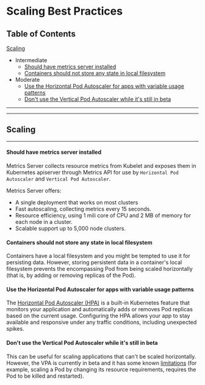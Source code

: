 # Scaling Best Practices

## Table of Contents

[Scaling](#scaling)
- Intermediate
    + [Should have metrics server installed](#should-have-metrics-server-installed)
    + [Containers should not store any state in local filesystem](#containers-should-not-store-any-state-in-local-filesystem)
- Moderate
    + [Use the Horizontal Pod Autoscaler for apps with variable usage patterns](#use-the-horizontal-pod-autoscaler-for-apps-with-variable-usage-patterns)
    + [Don't use the Vertical Pod Autoscaler while it's still in beta](#dont-use-the-vertical-pod-autoscaler-while-its-still-in-beta)
---
---

## Scaling
---

#### Should have metrics server installed

Metrics Server collects resource metrics from Kubelet and exposes them in Kubernetes apiserver through Metrics API for use by `Horizontal Pod Autoscaler` and `Vertical Pod Autoscaler`.

Metrics Server offers:
- A single deployment that works on most clusters
- Fast autoscaling, collecting metrics every 15 seconds.
- Resource efficiency, using 1 mili core of CPU and 2 MB of memory for each node in a cluster.
- Scalable support up to 5,000 node clusters.

#### Containers should not store any state in local filesystem

Containers have a local filesystem and you might be tempted to use it for persisting data. However, storing persistent data in a container's local filesystem prevents the encompassing Pod from being scaled horizontally (that is, by adding or removing replicas of the Pod).

#### Use the Horizontal Pod Autoscaler for apps with variable usage patterns

The [Horizontal Pod Autoscaler (HPA)](https://kubernetes.io/docs/tasks/run-application/horizontal-pod-autoscale/) is a built-in Kubernetes feature that monitors your application and automatically adds or removes Pod replicas based on the current usage. Configuring the HPA allows your app to stay available and responsive under any traffic conditions, including unexpected spikes.

#### Don't use the Vertical Pod Autoscaler while it's still in beta

This can be useful for scaling applications that can't be scaled horizontally. However, the VPA is currently in beta and it has some known [limitations](https://github.com/kubernetes/autoscaler/tree/master/vertical-pod-autoscaler#limitations-of-beta-version) (for example, scaling a Pod by changing its resource requirements, requires the Pod to be killed and restarted).